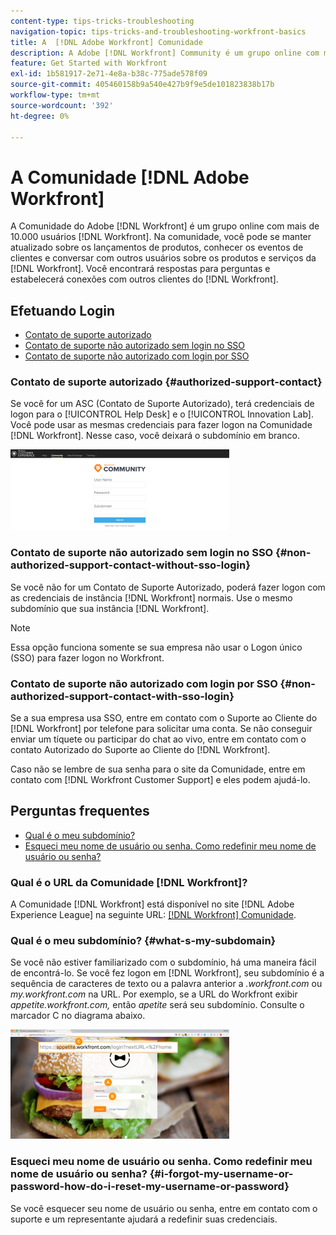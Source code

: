 ```yaml
---
content-type: tips-tricks-troubleshooting
navigation-topic: tips-tricks-and-troubleshooting-workfront-basics
title: A  [!DNL Adobe Workfront] Comunidade
description: A Adobe [!DNL Workfront] Community é um grupo online com mais de 10.000 [!DNL Workfront] usuários. Na comunidade, você pode se manter atualizado sobre os lançamentos de produtos, conhecer os eventos de clientes e conversar com outros usuários sobre  [!DNL Workfront]  produtos e serviços. Você encontrará respostas para perguntas e estabelecerá conexões com outros  [!DNL Workfront]  clientes.
feature: Get Started with Workfront
exl-id: 1b581917-2e71-4e8a-b38c-775ade578f09
source-git-commit: 405460158b9a540e427b9f9e5de101823838b17b
workflow-type: tm+mt
source-wordcount: '392'
ht-degree: 0%

---
```


# A Comunidade [!DNL Adobe Workfront]

A Comunidade do Adobe [!DNL Workfront] é um grupo online com mais de 10.000 usuários [!DNL Workfront]. Na comunidade, você pode se manter atualizado sobre os lançamentos de produtos, conhecer os eventos de clientes e conversar com outros usuários sobre os produtos e serviços da [!DNL Workfront]. Você encontrará respostas para perguntas e estabelecerá conexões com outros clientes do [!DNL Workfront].

<!--
<img src="assets/screen-shot-2018-09-06-at-11.38.27-am-350x112.png" alt="Screen_Shot_2018-09-06_at_11.38.27_AM.png" style="width: 350;height: 112;" data-mc-conditions="QuicksilverOrClassic.Draft mode">
-->

## Efetuando Login

* [Contato de suporte autorizado](#authorized-support-contact)
* [Contato de suporte não autorizado sem login no SSO](#non-authorized-support-contact-without-sso-login)
* [Contato de suporte não autorizado com login por SSO](#non-authorized-support-contact-with-sso-login)

### Contato de suporte autorizado {#authorized-support-contact}

Se você for um ASC (Contato de Suporte Autorizado), terá credenciais de logon para o [!UICONTROL Help Desk] e o [!UICONTROL Innovation Lab]. Você pode usar as mesmas credenciais para fazer logon na Comunidade [!DNL Workfront]. Nesse caso, você deixará o subdomínio em branco.

![community_4.png](assets/community-4-350x129.png)

### Contato de suporte não autorizado sem login no SSO {#non-authorized-support-contact-without-sso-login}

Se você não for um Contato de Suporte Autorizado, poderá fazer logon com as credenciais de instância [!DNL Workfront] normais. Use o mesmo subdomínio que sua instância [!DNL Workfront].

>[!NOTE]
>
>Essa opção funciona somente se sua empresa não usar o Logon único (SSO) para fazer logon no Workfront.

### Contato de suporte não autorizado com login por SSO {#non-authorized-support-contact-with-sso-login}

Se a sua empresa usa SSO, entre em contato com o Suporte ao Cliente do [!DNL Workfront] por telefone para solicitar uma conta. Se não conseguir enviar um tíquete ou participar do chat ao vivo, entre em contato com o contato Autorizado do Suporte ao Cliente do [!DNL Workfront].

Caso não se lembre de sua senha para o site da Comunidade, entre em contato com [!DNL Workfront Customer Support] e eles podem ajudá-lo.

## Perguntas frequentes

* [Qual é o meu subdomínio?](#what-s-my-subdomain)
* [Esqueci meu nome de usuário ou senha. Como redefinir meu nome de usuário ou senha?](#i-forgot-my-username-or-password-how-do-i-reset-my-username-or-password)

### Qual é o URL da Comunidade [!DNL Workfront]?

A Comunidade [!DNL Workfront] está disponível no site [!DNL Adobe Experience League] na seguinte URL: [[!DNL Workfront] Comunidade](https://experienceleaguecommunities.adobe.com/t5/workfront/ct-p/workfront?profile.language=pt).

### Qual é o meu subdomínio? {#what-s-my-subdomain}

Se você não estiver familiarizado com o subdomínio, há uma maneira fácil de encontrá-lo. Se você fez logon em [!DNL Workfront], seu subdomínio é a sequência de caracteres de texto ou a palavra anterior a *.workfront.com* ou *my.workfront.com* na URL. Por exemplo, se a URL do Workfront exibir *appetite.workfront.com,* então *apetite* será seu subdomínio. Consulte o marcador C no diagrama abaixo.

![community_5.png](assets/community-5-350x175.png)

### Esqueci meu nome de usuário ou senha. Como redefinir meu nome de usuário ou senha? {#i-forgot-my-username-or-password-how-do-i-reset-my-username-or-password}

Se você esquecer seu nome de usuário ou senha, entre em contato com o suporte e um representante ajudará a redefinir suas credenciais.
